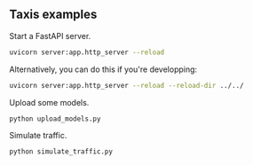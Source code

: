 ## Taxis examples

Start a FastAPI server.

```sh
uvicorn server:app.http_server --reload
```

Alternatively, you can do this if you're developping:

```sh
uvicorn server:app.http_server --reload --reload-dir ../../
```

Upload some models.

```sh
python upload_models.py
```

Simulate traffic.

```sh
python simulate_traffic.py
```
